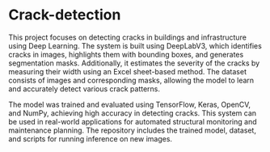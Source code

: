 # Crack-detection
This project focuses on detecting cracks in buildings and infrastructure using Deep Learning. The system is built using DeepLabV3, which identifies cracks in images, highlights them with bounding boxes, and generates segmentation masks. Additionally, it estimates the severity of the cracks by measuring their width using an Excel sheet-based method. The dataset consists of images and corresponding masks, allowing the model to learn and accurately detect various crack patterns.

The model was trained and evaluated using TensorFlow, Keras, OpenCV, and NumPy, achieving high accuracy in detecting cracks. This system can be used in real-world applications for automated structural monitoring and maintenance planning. The repository includes the trained model, dataset, and scripts for running inference on new images.
